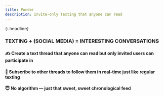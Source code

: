 ```yaml
---
title: Ponder
description: Invite-only texting that anyone can read
---
```

{:.headline} 
### **TEXTING + (SOCIAL MEDIA) = INTERESTING CONVERSATIONS**
#### ✍️ Create a text thread that anyone can read but only invited users can participate in
#### 👀 Subscribe to other threads to follow them in real-time just like regular texting
#### 😇 No algorithm — just that sweet, sweet chronological feed
